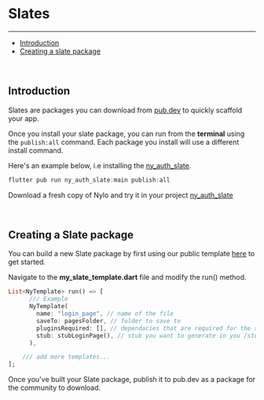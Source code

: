 # Slates

---

<a name="section-1"></a>
- [Introduction](#introduction "Introduction")
- [Creating a slate package](#creating-a-slate-package "Creating a Slate package")


<a name="introduction"></a>
<br>
## Introduction

Slates are packages you can download from [pub.dev](https://:pub.dev) to quickly scaffold your app.

Once you install your slate package, you can run from the **terminal** using the `publish:all` command.
Each package you install will use a different install command.

Here's an example below, i.e installing the [ny_auth_slate](https://pub.dev/packages/ny_auth_slate).

```dart
flutter pub run ny_auth_slate:main publish:all
```

Download a fresh copy of Nylo and try it in your project [ny_auth_slate](https://pub.dev/packages/ny_auth_slate)

<a name="creating-a-slate-package"></a>
<br>

## Creating a Slate package

You can build a new Slate package by first using our public template <a href="https://github.com/nylo-core/package-skeleton-slate" target="_BLANK">here</a> to get started.

Navigate to the **my_slate_template.dart** file and modify the run() method.

``` dart
List<NyTemplate> run() => [
      /// Example
      NyTemplate(
        name: "login_page", // name of the file
        saveTo: pagesFolder, // folder to save to
        pluginsRequired: [], // dependacies that are required for the stub
        stub: stubLoginPage(), // stub you want to generate in you /stubs directory
      ),

    /// add more templates...
];
```

Once you've built your Slate package, publish it to pub.dev as a package for the community to download.
